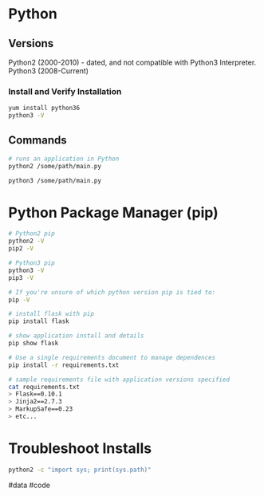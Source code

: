 # Python
## Versions
Python2 (2000-2010) - dated, and not compatible with Python3 Interpreter.
Python3 (2008-Current)

### Install and Verify Installation 
```bash
yum install python36
python3 -V
```

## Commands 
```bash
# runs an application in Python
python2 /some/path/main.py 

python3 /some/path/main.py
```

# Python Package Manager (pip)
```bash
# Python2 pip
python2 -V
pip2 -V

# Python3 pip
python3 -V
pip3 -V

# If you're unsure of which python version pip is tied to:
pip -V 

# install flask with pip
pip install flask 

# show application install and details
pip show flask 

# Use a single requirements document to manage dependences
pip install -r requirements.txt 

# sample requirements file with application versions specified
cat requirements.txt 
> Flask==0.10.1
> Jinja2==2.7.3
> MarkupSafe==0.23
> etc...


```

# Troubleshoot Installs
```bash 
python2 -c "import sys; print(sys.path)"
```


#data #code 